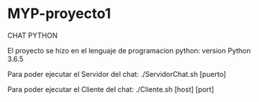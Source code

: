# MYP-proyecto1
CHAT PYTHON

El proyecto se hizo en el lenguaje de programacion python:
    version Python 3.6.5

Para poder ejecutar el Servidor del chat:
    ./ServidorChat.sh [puerto]

Para poder ejecutar el Cliente del chat:
    ./Cliente.sh [host] [port]

